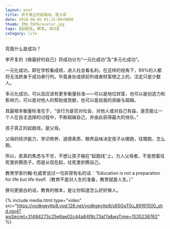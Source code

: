 ```yaml
---
layout: post
title: 孩子真正的起跑线，是父母
date: 2018-06-05 01:15:00+0800
thumb: IMG_PATH/avatar.jpg
tags: [起跑线, 教育, 成功]
category: life
---
```

究竟什么是成功？

李开复的《做最好的自己》将成功分为“一元化成功”及“多元化成功”。

一元化成功，即在学校看成绩，进入社会看名利。在这样的视角下，99%的人都将无法跻身于成功者行列。毕竟身处成绩前列或者财富榜之上的，注定只是少数人。

多元化成功，可以且应该有更多衡量标准——可以是地位财富，也可以是创造力和影响力，可以是对他人的帮助或贡献，也可以是自我的突破与超越。

其最根本衡量标准在于，“该行为是否对社会、对他人或对自己有益，是否能让一个人在自主选择的过程中，不断超越自己，并由此获得最大的快乐。”

孩子真正的起跑线，是父母。

父母的经济能力、学识修养、道德素质、眼界品味决定孩子从哪跑，往哪跑，怎么跑。

所以，若真的焦虑与不甘，不想让孩子输在“起跑线”上，为人父母者，不是想着往死里折腾孩子，而是从现在起，往死里折腾自己。

教育学家约翰·杜威曾说过一句非常有名的话：“Education is not a preparation for life but life itself.（教育不是对人生的准备，教育就是人生。）”

换句更直白的话，教育的根本，是让你知道怎么好好做人。

{% include media.html type="video" src="https://vodkgeyttp8.vod.126.net/vodkgeyttp8/s65GqT0u_89161500_shd.mp4?wsSecret=31484273c25e6ae02c44a84f8c73af7a&wsTime=1535238762" %}